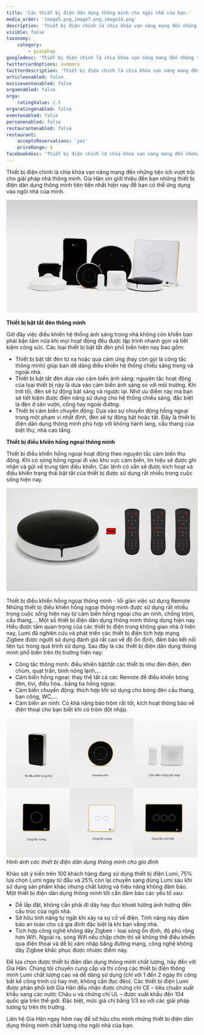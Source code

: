 ```yaml
---
title: 'Các thiết bị điện dân dụng thông minh cho ngôi nhà của bạn.'
media_order: 'image5.png,image7.png,image16.png'
description: 'Thiết bị điện chính là chìa khóa vạn năng mang đến những tiện ích vượt trội cho giải pháp nhà thông minh. Gia Hân xin giới thiệu đến bạn những thiết bị điện dân dụng thông minh tiên tiến nhất hiện nay để bạn có thể ứng dụng vào ngôi nhà của mình.'
visible: false
taxonomy:
    category:
        - giaiphap
googledesc: 'Thiết bị điện chính là chìa khóa vạn năng mang đến những tiện ích vượt trội cho giải pháp nhà thông minh. Gia Hân xin giới thiệu đến bạn những thiết bị điện dân dụng thông minh tiên tiến nhất hiện nay để bạn có thể ứng dụng vào ngôi nhà của mình.'
twittercardoptions: summary
twitterdescription: 'Thiết bị điện chính là chìa khóa vạn năng mang đến những tiện ích vượt trội cho giải pháp nhà thông minh. Gia Hân xin giới thiệu đến bạn những thiết bị điện dân dụng thông minh tiên tiến nhất hiện nay để bạn có thể ứng dụng vào ngôi nhà của mình.'
articleenabled: false
musiceventenabled: false
orgaenabled: false
orga:
    ratingValue: 2.5
orgaratingenabled: false
eventenabled: false
personenabled: false
restaurantenabled: false
restaurant:
    acceptsReservations: 'yes'
    priceRange: $
facebookdesc: 'Thiết bị điện chính là chìa khóa vạn năng mang đến những tiện ích vượt trội cho giải pháp nhà thông minh. Gia Hân xin giới thiệu đến bạn những thiết bị điện dân dụng thông minh tiên tiến nhất hiện nay để bạn có thể ứng dụng vào ngôi nhà của mình.'
---
```


Thiết bị điện chính là chìa khóa vạn năng mang đến những tiện ích vượt trội cho giải pháp nhà thông minh. Gia Hân xin giới thiệu đến bạn những thiết bị điện dân dụng thông minh tiên tiến nhất hiện nay để bạn có thể ứng dụng vào ngôi nhà của mình.

![](image5.png)

**Thiết bị bật tắt đèn thông minh**

Giờ đây việc điều khiển hệ thống ánh sáng trong nhà không còn khiến bạn phải bận tâm nữa khi mọi hoạt động đều được lập trình nhanh gọn và tiết kiệm công sức. Các loại thiết bị bật tắt đèn phổ biến hiện nay bao gồm: 
* Thiết bị bật tắt đèn từ xa hoặc qua cảm ứng (hay còn gọi là công tắc thông minh) giúp bạn dễ dàng điều khiển hệ thống chiếu sáng trong và ngoài nhà. 
* Thiết bị bật tắt đèn dựa vào cảm biến ánh sáng: nguyên tắc hoạt động của loại thiết bị này là dựa vào cảm biến ánh sáng so với môi trường. Khi trời tối, đèn sẽ tự động bật sáng và ngược lại. Nhờ ưu điểm này mà bạn sẽ tiết kiệm được điện năng sử dụng cho hệ thống chiếu sáng, đặc biệt là đèn ở sân vườn, cổng hay ngoài đường. 
* Thiết bị cảm biến chuyển động: Dựa vào sự chuyển động hồng ngoại trong một phạm vi nhất định, đèn sẽ tự động bật hoặc tắt. Đây là thiết bị điện dân dụng thông minh phù hợp với không hành lang, cầu thang của biệt thự, nhà cao tầng. 


**Thiết bị điều khiển hồng ngoại thông minh**

Thiết bị điều khiển hồng ngoại hoạt động theo nguyên tắc cảm biến thụ động. Khi có sóng hồng ngoại đi vào khu vực cảm biến, tín hiệu sẽ được ghi nhận và gửi về trung tâm điều khiển. Các lệnh có sẵn sẽ được kích hoạt và điều khiển trạng thái bật tắt của thiết bị được sử dụng rất nhiều trong cuộc sống hiện nay. 

![](image7.png)

Thiết bị điều khiển hồng ngoại thông minh - tối giản việc sử dụng Remote
Những thiết bị điều khiển hồng ngoại thông minh được sử dụng rất nhiều trong cuộc sống hiện nay từ cảm biến hồng ngoại cho an ninh, chống trộm, cầu thang,...
Một số thiết bị điện dân dụng thông minh thông dụng hiện nay
Hiểu được tầm quan trọng của các thiết bị điện trong không gian nhà ở hiện nay, Lumi đã nghiên cứu và phát triển các thiết bị điện tích hợp mạng Zigbee được người sử dụng đánh giá rất cao về độ ổn định, đảm bảo kết nối liên tục trong quá trình sử dụng. Sau đây là các thiết bị điện dân dụng thông minh phổ biến trên thị trường hiện nay:
+ Công tắc thông minh: điều khiển bật/tắt các thiết bị như đèn điện, đèn chùm, quạt trần, bình nóng lạnh,...
+ Cảm biến hồng ngoại: thay thế tất cả các Remote để điều khiển bóng đèn, tivi, điều hòa...bằng tia hồng ngoại.
+ Cảm biến chuyển động:  thích hợp khi sử dụng cho bóng đèn cầu thang, ban công, WC,...
+ Cảm biến an ninh: Có khả năng báo trộm rất tốt, kích hoạt thông báo về điện thoại cho bạn biết khi có trộm đột nhập.

![](image16.png)
_Hình ảnh các thiết bị điện dân dụng thông minh cho gia đình_

Khảo sát ý kiến trên 100 khách hàng đang sử dụng thiết bị điện Lumi, 75% lựa chọn Lumi ngay từ đầu và 25% còn lại chuyển sang dùng Lumi sau khi sử dụng sản phẩm khác nhưng chất lượng và hiệu năng không đảm bảo. Một thiết bị điện dân dụng thông minh tốt cần đảm bảo các yếu tố sau: 
* Dễ lắp đặt, không cần phải đi dây hay đục khoét tường ảnh hưởng đến cấu trúc của ngôi nhà.
* Sở hữu tính năng tự ngắt khi xảy ra sự cố về điện. Tính năng này đảm bảo an toàn cho cả gia đình đặc biệt là khi bạn vắng nhà.
* Tích hợp công nghệ không dây Zigbee - loại sóng ổn định, độ phủ rộng hơn Wifi. Ngoài ra, sóng Wifi nếu chập chờn thì sẽ không thể điều khiển qua điện thoại và dễ bị xâm nhập bằng đường mạng, công nghệ không dây Zigbee khắc phục được nhược điểm này.


Để lựa chọn được thiết bị điện dân dụng thông minh chất lượng, hãy đến với Gia Hân. Chúng tôi chuyên cung cấp và thi công các thiết bị điện thông minh Lumi chất lượng cao và dễ dàng sử dụng (chỉ với 1 đến 2 ngày thi công bất kể công trình cũ hay mới, không cần đục đẽo). Các thiết bị điện Lumi được phân phối bởi Gia Hân đều nhận được chứng chỉ CE – tiêu chuẩn xuất khẩu sang các nước Châu  u và chứng chỉ UL – được xuất khẩu đến 104 quốc gia trên thế giới. Đặc biệt, mức giá chỉ bằng 1/3 so với các giải pháp tương tự trên thị trường.

Liên hệ Gia Hân ngay hôm nay để sở hữu cho mình những thiết bị điện dân dụng thông minh chất lượng cho ngôi nhà của bạn.

